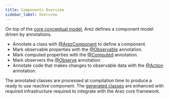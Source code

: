 ```yaml
---
title: Components Overview
sidebar_label: Overview
---
```


On top of the [core conceptual model](concepts.md), Arez defines a component model driven by annotations.

* Annotate a class with [@ArezComponent](at_arez_component.md) to define a component.
* Mark observable properties with the [@Observable](at_observable.md) annotation.
* Mark computed properties with the [@Computed](at_computed.md) annotation.
* Mark observers the [@Observe](at_observe.md) annotation.
* Annotate code that makes changes to observable data with the [@Action](at_action.md) annotation.

The annotated classes are processed at compilation time to produce a ready to use reactive component. The
[generated classes](generated_classes.md) are enhanced with required infrastructure required to integrate
with the Arez core framework.

